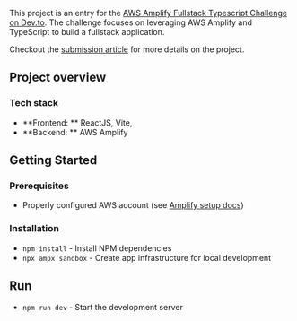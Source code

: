This project is an entry for the [AWS Amplify Fullstack Typescript Challenge on Dev.to](https://dev.to/challenges/aws). The challenge focuses on leveraging AWS Amplify and TypeScript to build a fullstack application.

Checkout the [submission article](https://dev.to/henryjw/share-text-securely-with-aws-amplify-gen-2-59c5) for more details on the project.

## Project overview
### Tech stack
- **Frontend: ** ReactJS, Vite,
- **Backend: ** AWS Amplify

## Getting Started
### Prerequisites
- Properly configured AWS account (see [Amplify setup docs](https://docs.amplify.aws/react/start/account-setup/))

### Installation
- `npm install` - Install NPM dependencies
- `npx ampx sandbox` - Create app infrastructure for local development

## Run 
- `npm run dev` - Start the development server
